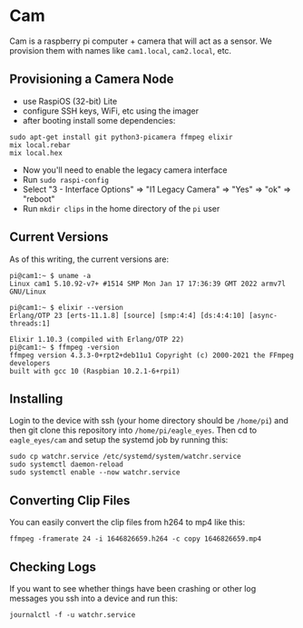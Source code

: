 # Cam

Cam is a raspberry pi computer + camera that will act as a sensor.
We provision them with names like `cam1.local`, `cam2.local`, etc.

## Provisioning a Camera Node

* use RaspiOS (32-bit) Lite
* configure SSH keys, WiFi, etc using the imager
* after booting install some dependencies:

```
sudo apt-get install git python3-picamera ffmpeg elixir
mix local.rebar
mix local.hex
```

* Now you'll need to enable the legacy camera interface
* Run `sudo raspi-config`
* Select "3 - Interface Options" => "I1 Legacy Camera" => "Yes" => "ok" => "reboot"
* Run `mkdir clips` in the home directory of the `pi` user

## Current Versions

As of this writing, the current versions are:

```
pi@cam1:~ $ uname -a
Linux cam1 5.10.92-v7+ #1514 SMP Mon Jan 17 17:36:39 GMT 2022 armv7l GNU/Linux

pi@cam1:~ $ elixir --version
Erlang/OTP 23 [erts-11.1.8] [source] [smp:4:4] [ds:4:4:10] [async-threads:1]

Elixir 1.10.3 (compiled with Erlang/OTP 22)
pi@cam1:~ $ ffmpeg -version
ffmpeg version 4.3.3-0+rpt2+deb11u1 Copyright (c) 2000-2021 the FFmpeg developers
built with gcc 10 (Raspbian 10.2.1-6+rpi1)
```

## Installing

Login to the device with ssh (your home directory should be `/home/pi`) and then
git clone this repository into `/home/pi/eagle_eyes`.
Then cd to `eagle_eyes/cam` and setup the systemd job by running this:

```
sudo cp watchr.service /etc/systemd/system/watchr.service
sudo systemctl daemon-reload
sudo systemctl enable --now watchr.service
```

## Converting Clip Files

You can easily convert the clip files from h264 to mp4 like this:

```
ffmpeg -framerate 24 -i 1646826659.h264 -c copy 1646826659.mp4
```

## Checking Logs

If you want to see whether things have been crashing or other log messages you
ssh into a device and run this:

```
journalctl -f -u watchr.service
```